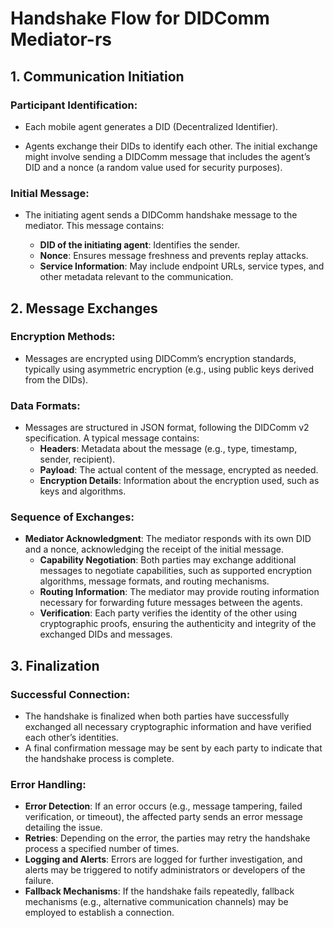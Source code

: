 # Handshake Flow for DIDComm Mediator-rs

## 1. Communication Initiation
### Participant Identification:
- Each mobile agent generates a DID (Decentralized Identifier).

- Agents exchange their DIDs to identify each other. The initial exchange might involve sending a DIDComm message that includes the agent’s DID and a nonce (a random value used for security purposes).
### Initial Message:
- The initiating agent sends a DIDComm handshake message to the mediator. This message contains:

  - **DID of the initiating agent**: Identifies the sender.
  - **Nonce**: Ensures message freshness and prevents replay attacks.
  - **Service Information**: May include endpoint URLs, service types, and other metadata relevant to the communication.
## 2. Message Exchanges
### Encryption Methods:
 - Messages are encrypted using DIDComm’s encryption standards, typically using asymmetric encryption (e.g., using public keys derived from the DIDs).
### Data Formats:
 - Messages are structured in JSON format, following the DIDComm v2 specification. A typical message contains:
   - **Headers**: Metadata about the message (e.g., type, timestamp, sender, recipient).
   - **Payload**: The actual content of the message, encrypted as needed.
   - **Encryption Details**: Information about the encryption used, such as keys and algorithms.
### Sequence of Exchanges:
 - **Mediator Acknowledgment**: The mediator responds with its own DID and a nonce, acknowledging the receipt of the initial message.
   - **Capability Negotiation**: Both parties may exchange additional messages to negotiate capabilities, such as supported encryption algorithms, message formats, and routing mechanisms.
   - **Routing Information**: The mediator may provide routing information necessary for forwarding future messages between the agents.
   - **Verification**: Each party verifies the identity of the other using cryptographic proofs, ensuring the authenticity and integrity of the exchanged DIDs and messages.
## 3. Finalization
### Successful Connection:
 - The handshake is finalized when both parties have successfully exchanged all necessary cryptographic information and have verified each other’s identities.
 - A final confirmation message may be sent by each party to indicate that the handshake process is complete.
### Error Handling:
 - **Error Detection**: If an error occurs (e.g., message tampering, failed verification, or timeout), the affected party sends an error message detailing the issue.
 - **Retries**: Depending on the error, the parties may retry the handshake process a specified number of times.
 - **Logging and Alerts**: Errors are logged for further investigation, and alerts may be triggered to notify administrators or developers of the failure.
 - **Fallback Mechanisms**: If the handshake fails repeatedly, fallback mechanisms (e.g., alternative communication channels) may be employed to establish a connection.